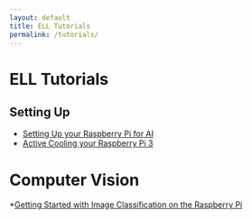 ```yaml
---
layout: default
title: ELL Tutorials
permalink: /tutorials/
---
```


# ELL Tutorials

## Setting Up

* [Setting Up your Raspberry Pi for AI](/ELL/tutorials/Setting-Up-your-Raspberry-Pi-for-AI)
* [Active Cooling your Raspberry Pi 3](/ELL/tutorials/Active-Cooling-your-Raspberry-Pi-3)

# Computer Vision

*[Getting Started with Image Classification on the Raspberry Pi](/ELL/tutorials/Getting-Started-with-Image-Classification-on-the-Raspberry-Pi/)
